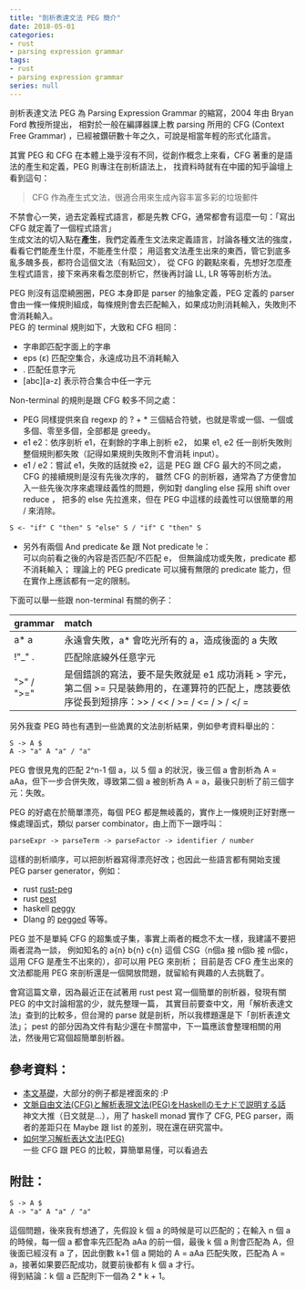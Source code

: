 ```yaml
---
title: "剖析表達文法 PEG 簡介"
date: 2018-05-01
categories:
- rust
- parsing expression grammar
tags:
- rust
- parsing expression grammar
series: null
---
```


剖析表達文法 PEG 為 Parsing Expression Grammar 的縮寫，2004 年由 Bryan Ford 教授所提出，
相對於一般在編譯器課上教 parsing 所用的 CFG (Context Free Grammar) ，已經被鑽研數十年之久，可說是相當年輕的形式化語言。  
<!--more-->

其實 PEG 和 CFG 在本體上幾乎沒有不同，從創作概念上來看，CFG 著重的是語法的產生和定義，PEG 則專注在剖析語法上，
找資料時就有在中國的知乎論壇上看到這句：

> CFG 作為產生式文法，很適合用來生成內容丰富多彩的垃圾郵件

不禁會心一笑，過去定義程式語言，都是先教 CFG，通常都會有這麼一句：「寫出 CFG 就定義了一個程式語言」  
生成文法的切入點在**產生**，我們定義產生文法來定義語言，討論各種文法的強度，看看它們能產生什麼，不能產生什麼；
用這套文法產生出來的東西，管它到底多亂多醜多長，都符合這個文法（有點回文），
從 CFG 的觀點來看，先想好怎麼產生程式語言，接下來再來看怎麼剖析它，然後再討論 LL, LR 等等剖析方法。  

PEG 則沒有這麼繞圈圈，PEG 本身即是 parser 的抽象定義，PEG 定義的 parser 會由一條一條規則組成，每條規則會去匹配輸入，如果成功則消耗輸入，失敗則不會消耗輸入。  
PEG 的 terminal 規則如下，大致和 CFG 相同：  

* 字串即匹配字面上的字串  
* eps (ε) 匹配空集合，永遠成功且不消耗輸入  
* . 匹配任意字元  
* [abc][a-z] 表示符合集合中任一字元  

Non-terminal 的規則是跟 CFG 較多不同之處：  
* PEG 同樣提供來自 regexp 的 ? + * 三個結合符號，也就是零或一個、一個或多個、零至多個，全部都是 greedy。  
* e1 e2：依序剖析 e1，在剩餘的字串上剖析 e2，
如果 e1, e2 任一剖析失敗則整個規則都失敗（記得如果規則失敗則不會消耗 input）。  
* e1 / e2：嘗試 e1，失敗的話就換 e2，這是 PEG 跟 CFG 最大的不同之處，CFG 的接續規則是沒有先後次序的，
雖然 CFG 的剖析器，通常為了方便會加入一些先後次序來處理歧義性的問題，例如對 dangling else 採用 shift over reduce ，
把多的 else 先拉進來，但在 PEG 中這樣的歧義性可以很簡單的用 / 來消除。  
```txt
S <- "if" C "then" S "else" S / "if" C "then" S
```
* 另外有兩個 And predicate &e 跟 Not predicate !e：  
可以向前看之後的內容是否匹配/不匹配 e， 但無論成功或失敗，predicate 都不消耗輸入；
理論上的 PEG predicate 可以擁有無限的 predicate 能力，但在實作上應該都有一定的限制。  

下面可以舉一些跟 non-terminal 有關的例子：  

| grammar | match |
|:-|:-|
| a* a | 永遠會失敗，a* 會吃光所有的 a，造成後面的 a 失敗 |
| !"\_" . | 匹配除底線外任意字元 |
| ">" / ">=" | 是個錯誤的寫法，要不是失敗就是 e1 成功消耗 > 字元，第二個 >= 只是裝飾用的，在運算符的匹配上，應該要依序從長到短排序：>> / << / >= / <= / > / </ = |

另外我查 PEG 時也有遇到一些詭異的文法剖析結果，例如參考資料舉出的：  
```txt
S -> A $
A -> "a" A "a" / "a"
```
PEG 會很見鬼的匹配 2^n-1 個 a，以 5 個 a 的狀況，後三個 a 會剖析為 A = aAa，但下一步合併失敗，導致第二個 a 被剖析為 A = a，最後只剖析了前三個字元：失敗。  

PEG 的好處在於簡單漂亮，每個 PEG 都是無岐義的，實作上一條規則正好對應一條處理函式，類似 parser combinator，由上而下一跟呼叫：
```txt
parseExpr -> parseTerm -> parseFactor -> identifier / number
```
這樣的剖析順序，可以把剖析器寫得漂亮好改；也因此一些語言都有開始支援 PEG parser generator，例如：

* rust [rust-peg](https://github.com/kevinmehall/rust-peg)
* rust [pest](https://github.com/pest-parser/pest)
* haskell  [peggy](https://hackage.haskell.org/package/peggy)
* Dlang 的 [pegged](https://github.com/PhilippeSigaud/Pegged)
等等。  

PEG 並不是單純 CFG 的超集或子集，事實上兩者的概念不太一樣，我建議不要把兩者混為一談，
例如知名的 a{n} b{n} c{n} 這個 CSG（n個a 接 n個b 接 n個c，這用 CFG 是產生不出來的），卻可以用 PEG 來剖析；
目前是否 CFG 產生出來的文法都能用 PEG 來剖析還是一個開放問題，就留給有興趣的人去挑戰了。  

會寫這篇文章，因為最近正在試著用 rust pest 寫一個簡單的剖析器，發現有關 PEG 的中文討論相當的少，就先整理一篇，
其實目前要查中文，用「解析表達文法」查到的比較多，但台灣的 parse 就是剖析，所以我標題還是下「剖析表達文法」；
 pest 的部分因為文件有點少還在卡關當中，下一篇應該會整理相關的用法，然後用它寫個超簡單剖析器。  

## 參考資料：  
* [本文基礎](https://github.com/PhilippeSigaud/Pegged/wiki)，大部分的例子都是裡面來的 :P  
* [文脈自由文法(CFG)と解析表現文法(PEG)をHaskellのモナドで説明する話](http://qnighy.hatenablog.com/entry/2015/11/12/162424)  
神文大推（日文就是…），用了 haskell monad 實作了 CFG, PEG parser，兩者的差距只在 Maybe 跟 list 的差別，現在還在研究當中。  
* [如何学习解析表达文法(PEG)](https://www.zhihu.com/question/28525605)  
一些 CFG 跟 PEG 的比較，算簡單易懂，可以看過去  

## 附註：  
```txt
S -> A $
A -> "a" A "a" / "a"
```
這個問題，後來我有想通了，先假設 k 個 a 的時候是可以匹配的；在輸入 n 個 a 的時候，每一個 a 都會率先匹配為 aAa 的前一個，最後 k 個 a 則會匹配為 A，但後面已經沒有 a 了，因此倒數 k+1 個 a 開始的 A = aAa 匹配失敗，匹配為 A = a，接著如果要匹配成功，就要前後都有 k 個 a 才行。  
得到結論：k 個 a 匹配則下一個為 2 * k + 1。